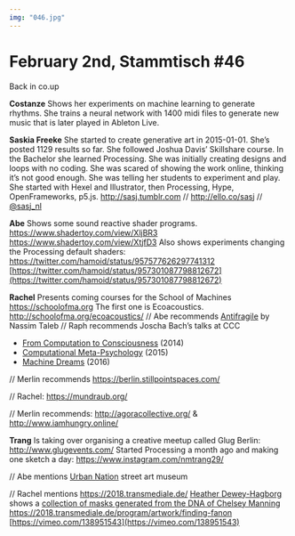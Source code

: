 ```yaml
---
img: "046.jpg"
---
```


# **February 2nd, Stammtisch #46**

Back in co.up

**Costanze**
Shows her experiments on machine learning to generate rhythms. She trains a neural network with 1400 midi files to generate new music that is later played in Ableton Live.

**Saskia Freeke**
She started to create generative art in 2015-01-01. She’s posted 1129 results so far. She followed Joshua Davis’ Skillshare course. In the Bachelor she learned Processing. She was initially creating designs and loops with no coding. She was scared of showing the work online, thinking it’s not good enough. She was telling her students to experiment and play.
She started with Hexel and Illustrator, then Processing, Hype, OpenFrameworks, p5.js. 
http://sasj.tumblr.com // http://ello.co/sasj // [@sasj_nl](http://twitter.com/sasj_nl)

**Abe**
Shows some sound reactive shader programs.
https://www.shadertoy.com/view/XljBR3
https://www.shadertoy.com/view/XtjfD3
Also shows experiments changing the Processing default shaders: https://twitter.com/hamoid/status/957577626297741312
[https://twitter.com/hamoid/status/957301087798812672](https://twitter.com/hamoid/status/957301087798812672)

**Rachel**
Presents coming courses for the School of Machines https://schoolofma.org The first one is Ecoacoustics. http://schoolofma.org/ecoacoustics/
// Abe recommends [Antifragile](https://en.wikipedia.org/wiki/Antifragile) by Nassim Taleb
// Raph recommends Joscha Bach’s talks at CCC

- [From Computation to Consciousness](https://media.ccc.de/v/31c3_-_6573_-_en_-_saal_2_-_201412281130_-_from_computation_to_consciousness_-_joscha) (2014)
- [Computational Meta-Psychology](https://media.ccc.de/v/32c3-7483-computational_meta-psychology) (2015)
- [Machine Dreams](https://media.ccc.de/v/33c3-8369-machine_dreams#t=304) (2016)

// Merlin recommends https://berlin.stillpointspaces.com/

// Rachel: https://mundraub.org/

// Merlin recommends: http://agoracollective.org/ & http://www.iamhungry.online/

**Trang**
Is taking over organising a creative meetup called Glug Berlin: http://www.glugevents.com/
Started Processing a month ago and making one sketch a day: https://www.instagram.com/nmtrang29/

// Abe mentions [Urban Nation](https://urban-nation.com/) street art museum

// Rachel mentions
https://2018.transmediale.de/
[Heather Dewey-Hagborg](http://deweyhagborg.com/) shows a [collection of masks generated from the DNA of Chelsey Manning](http://deweyhagborg.com/projects/probably-chelsea)
https://2018.transmediale.de/program/artwork/finding-fanon
[https://vimeo.com/138951543](https://vimeo.com/138951543)
